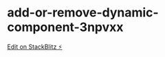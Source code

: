 # add-or-remove-dynamic-component-3npvxx

[Edit on StackBlitz ⚡️](https://stackblitz.com/edit/add-or-remove-dynamic-component-ef8enb)